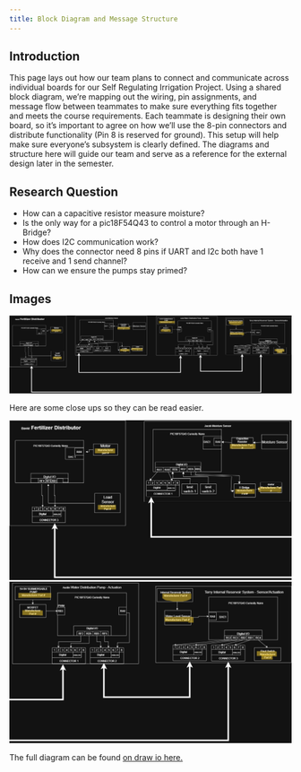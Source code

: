 ```yaml
---
title: Block Diagram and Message Structure
---
```


## Introduction

This page lays out how our team plans to connect and communicate across individual boards for our Self Regulating Irrigation Project. Using a shared block diagram, we’re mapping out the wiring, pin assignments, and message flow between teammates to make sure everything fits together and meets the course requirements.
Each teammate is designing their own board, so it’s important to agree on how we’ll use the 8-pin connectors and distribute functionality (Pin 8 is reserved for ground). This setup will help make sure everyone’s subsystem is clearly defined. The diagrams and structure here will guide our team and serve as a reference for the external design later in the semester.

## Research Question

* How can a capacitive resistor measure moisture?
* Is the only way for a pic18F54Q43 to control a motor through an H-Bridge?
* How does I2C communication work?
* Why does the connector need 8 pins if UART and I2c both have 1 receive and 1 send channel?
* How can we ensure the pumps stay primed?

## Images

![Team Block Diagram](image/Team102BlockDiagram.png)

Here are some close ups so they can be read easier.

![left half](image/leftHalfTeamBlockDiagram.png)
![right half](image/rightHalfTeamBlockDiagram.png)

<!-- ADD DRAW.IO FILE -->
The full diagram can be found [on draw io here.](https://drive.google.com/file/d/1mQq123aZ8ixA7JW5bNxZQVQ9IIumbgWD/view?usp=sharing)

<!--
![dead bug circuit](Image01.jpg){style width:"350" height:"300;"}
**Figure 2:** Early PCB working design

![showcase](ImageShowcase.png)
**Figure 3:** Innovation Showcase Spring '25, where the products were a STEM-themed display that demonstrates a single scientific/engineering concept with the intended user of K-12 students interested in learning about science, technology, engineering, or math.

## Results

1. Numbered Point 1
1. Numbered Point 2
1. Numbered Point 3

## Conclusions and Future Work

## External Links

[example link to idealab](https://idealab.asu.edu)

## Results

1. Numbered Point 1
1. Numbered Point 2
1. Numbered Point 3

## Conclusions and Future Work

## External Links

[example link to idealab](https://idealab.asu.edu)

## References
-->

